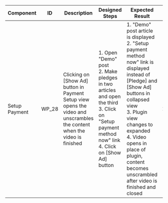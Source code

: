 Component |	ID |	Description |	Designed Steps |	Expected Result |	Created<br> By |	Last<br> Updated |
 --- | --- | --- | --- | --- | --- | --- |
 Setup Payment | WP_28 | Clicking on [Show Ad] button in Payment Setup view opens the video and unscrambles the content when the video is finished | 1. Open "Demo" post <br> 2. Make pledges in two articles and open the third <br> 3. Click on "Setup payment method now" link <br> 4. Click on [Show Ad] button | 1. "Demo" post article is displayed <br> 2. "Setup payment method now" link is displayed instead of [Pledge] and [Show Ad] buttons in collapsed view <br> 3. Plugin view changes to expanded <br> 4. Video opens in place of plugin, content becomes unscrambled after video is finished and closed | Alexandr Vozicov | 31.05.2017

